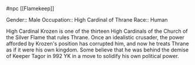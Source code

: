 #npc [[Flamekeep]]

Gender:: Male
Occupation:: High Cardinal of Thrane
Race:: Human

High Cardinal Krozen is one of the thirteen High Cardinals of the Church of the Silver Flame that rules Thrane. Once an idealistic crusader, the power afforded by Krozen's position has corrupted him, and now he treats Thrane as if it were his own kingdom.
Some believe that he was behind the demise of Keeper Tagor in 992 YK in a move to solidify his own political power.